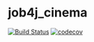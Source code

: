 # job4j_cinema

[![Build Status](https://travis-ci.org/ShamRail/job4j_cinema.svg?branch=master)](https://travis-ci.org/ShamRail/job4j_cinema)
[![codecov](https://codecov.io/gh/ShamRail/job4j_cinema/branch/master/graph/badge.svg)](https://codecov.io/gh/ShamRail/job4j_cinema)
